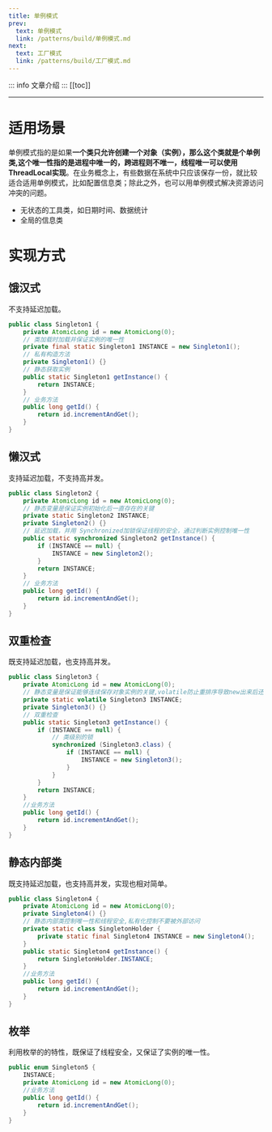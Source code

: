 ```yaml
---
title: 单例模式
prev:
  text: 单例模式
  link: /patterns/build/单例模式.md
next:
  text: 工厂模式
  link: /patterns/build/工厂模式.md
---
```

::: info
文章介绍
:::
[[toc]]

***
# 适用场景

单例模式指的是如果**一个类只允许创建一个对象（实例），那么这个类就是个单例类,这个唯一性指的是进程中唯一的，跨进程则不唯一，线程唯一可以使用ThreadLocal实现**。在业务概念上，有些数据在系统中只应该保存一份，就比较适合适用单例模式，比如配置信息类；除此之外，也可以用单例模式解决资源访问冲突的问题。

* 无状态的工具类，如日期时间、数据统计
* 全局的信息类
# 实现方式

## 饿汉式

不支持延迟加载。

```java
public class Singleton1 {
    private AtomicLong id = new AtomicLong(0);
    // 类加载时加载并保证实例的唯一性
    private final static Singleton1 INSTANCE = new Singleton1();
    // 私有构造方法
    private Singleton1() {}
    // 静态获取实例
    public static Singleton1 getInstance() {
        return INSTANCE;
    }
    // 业务方法
    public long getId() {
        return id.incrementAndGet();
    }
}
```
## 懒汉式

支持延迟加载，不支持高并发。

```java
public class Singleton2 {
    private AtomicLong id = new AtomicLong(0);
    // 静态变量是保证实例初始化后一直存在的关键
    private static Singleton2 INSTANCE;
    private Singleton2() {}
    // 延迟加载，并用 Synchronized加锁保证线程的安全，通过判断实例控制唯一性
    public static synchronized Singleton2 getInstance() {
        if (INSTANCE == null) {
            INSTANCE = new Singleton2();
        }
        return INSTANCE;
    }
    // 业务方法
    public long getId() {
        return id.incrementAndGet();
    }
}
```
## 双重检查

既支持延迟加载，也支持高并发。

```java
public class Singleton3 {
    private AtomicLong id = new AtomicLong(0);
    // 静态变量是保证能够连续保存对象实例的关键,volatile防止重排序导致new出来后还没被初始化就被竞争了
    private static volatile Singleton3 INSTANCE;
    private Singleton3() {}
    // 双重检查
    public static Singleton3 getInstance() {
        if (INSTANCE == null) {
            // 类级别的锁
            synchronized (Singleton3.class) {
                if (INSTANCE == null) {
                    INSTANCE = new Singleton3();
                }
            }
        }
        return INSTANCE;
    }
    //业务方法
    public long getId() {
        return id.incrementAndGet();
    }
}
```
## 静态内部类

既支持延迟加载，也支持高并发，实现也相对简单。

```java
public class Singleton4 {
    private AtomicLong id = new AtomicLong(0);
    private Singleton4() {}
    // 静态内部类控制唯一性和线程安全,私有化控制不要被外部访问
    private static class SingletonHolder {
        private static final Singleton4 INSTANCE = new Singleton4();
    }
    public static Singleton4 getInstance() {
        return SingletonHolder.INSTANCE;
    }
    //业务方法
    public long getId() {
        return id.incrementAndGet();
    }
}
```
## 枚举

利用枚举的的特性，既保证了线程安全，又保证了实例的唯一性。

```java
public enum Singleton5 {
    INSTANCE;
    private AtomicLong id = new AtomicLong(0);
    //业务方法
    public long getId() {
        return id.incrementAndGet();
    }
}
```

